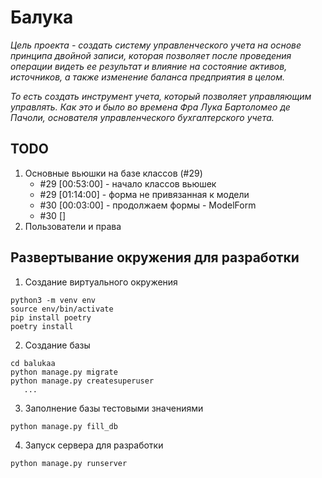 # Балука

*Цель проекта - создать систему управленческого учета на основе принципа двойной записи,
которая позволяет после проведения операции видеть ее результат и влияние на состояние активов, источников,
а также изменение баланса предприятия в целом.*

*То есть создать инструмент учета, который позволяет управляющим управлять.
Как это и было во времена Фра Лука Бартоломео де Пачоли, основателя управленческого бухгалтерского учета.*


## TODO

1. Основные вьюшки на базе классов (#29)
   - #29 [00:53:00] - начало классов вьюшек
   - #29 [01:14:00] - форма не привязанная к модели
   - #30 [00:03:00] - продолжаем формы - ModelForm
   - #30 []
2. Пользователи и права


## Развертывание окружения для разработки

1. Создание виртуального окружения

```shell
python3 -m venv env
source env/bin/activate
pip install poetry
poetry install
```

2. Создание базы

```shell
cd balukaa
python manage.py migrate
python manage.py createsuperuser
   ...
```

3. Заполнение базы тестовыми значениями

```shell
python manage.py fill_db
```

4. Запуск сервера для разработки

```shell
python manage.py runserver
```
